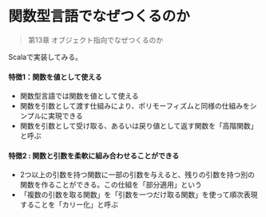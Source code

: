 # 関数型言語でなぜつくるのか

> 第13章 オブジェクト指向でなぜつくるのか  

Scalaで実装してみる。

#### 特徴1：関数を値として使える
- 関数型言語では関数を値として使える
- 関数を引数として渡す仕組みにより、ポリモーフィズムと同様の仕組みをシンプルに実現できる
- 関数を引数として受け取る、あるいは戻り値として返す関数を「高階関数」と呼ぶ


#### 特徴2 : 関数と引数を柔軟に組み合わせることができる
- 2つ以上の引数を持つ関数に一部の引数を与えると、残りの引数を持つ別の関数を作ることができる。この仕組を「部分適用」という
- 「複数の引数を取る関数」を「引数を一つだけ取る関数」を使って順次表現することを「カリー化」と呼ぶ
